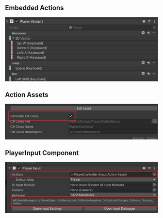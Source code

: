 ## Embedded Actions

![](img/directInputAction.png)

## Action Assets

![](img/ActionAssets.png)

## PlayerInput Component

![](img/PlayerInputComponent.png)
